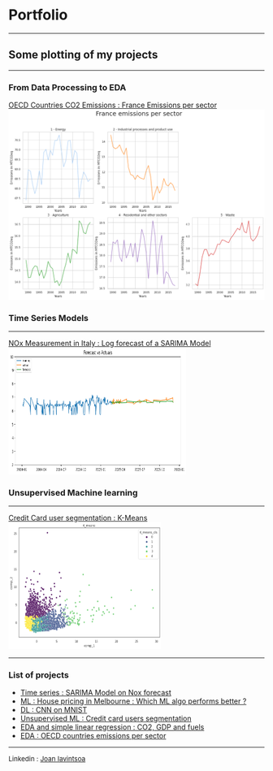 # Portfolio

---
## Some plotting of my projects
---
### From Data Processing to EDA

[OECD Countries CO2 Emissions : France Emissions per sector](https://colab.research.google.com/drive/1gUfOTpb88hRt2P6bvNHkS4Zdpak5o3lJ?usp=sharing) <br>
<img src="images/France_em.png?raw=true"/>

### Time Series Models
---
[NOx Measurement in Italy : Log forecast of a SARIMA Model](https://colab.research.google.com/drive/1UFQD-cWpBKcUVHpOPs13ofsHjkE5cH4T?usp=sharing) <br>
<img src="images/tsforecast.png?raw=true" height ="250" width="350" />

### Unsupervised Machine learning 
---
[Credit Card user segmentation : K-Means](https://colab.research.google.com/drive/1U2KOHruwA9VT5NRCMaM7ya5YSDa9vSZx?usp=sharing) <br>
<img src="images/Unsupervised.png?raw=true" height="250" width ="300"/>

---

### List of projects
- [Time series : SARIMA Model on Nox forecast](https://colab.research.google.com/drive/1UFQD-cWpBKcUVHpOPs13ofsHjkE5cH4T?usp=sharing)
- [ML : House pricing in Melbourne : Which ML algo performs better ?](https://colab.research.google.com/drive/1y7hQvXmMNbBWfBO94le-MOy3gq2NBR0d?usp=sharing)
- [DL : CNN on MNIST](https://colab.research.google.com/drive/1MFj-hIse6gHaPeTtPCmdUGHYJ_9RxKsB?usp=sharing)
- [Unsupervised ML : Credit card users segmentation](https://colab.research.google.com/drive/1U2KOHruwA9VT5NRCMaM7ya5YSDa9vSZx?usp=sharing)
- [EDA and simple linear regression : CO2, GDP and fuels](https://colab.research.google.com/drive/1NoHHlhQH0jPKyYirLYS5Bf84HmhraynC?usp=sharing)
- [EDA : OECD countries emissions per sector](https://colab.research.google.com/drive/1gUfOTpb88hRt2P6bvNHkS4Zdpak5o3lJ?usp=sharing)

---
<p style="font-size:13px">Linkedin : <a href="https://fr.linkedin.com/in/joan-i-56290a192">Joan Iavintsoa</a></p>
<!-- Remove above link if you don't want to attibute -->
